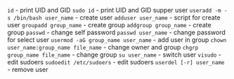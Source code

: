 ```id``` - print UID and GID 
```sudo id``` - print UID and GID supper user
```useradd -m -s /bin/bash user_name``` - create user
```adduser user_name``` - script for create user
```groupadd group_name``` - create group
```addgroup group_name``` - create group
```passwd``` - change self password
```passwd user_name``` - change password for select user
```usermod -aG group_name user_name``` - add user in group
```chown user_name:group_name file_name``` - change owner and group
```chgrp group_name file_name``` - change group
```su user_name``` - switch user
```visudo``` - edit sudoers
```sudoedit /etc/sudoers``` - edit sudoers
```userdel [-r] user_name``` - remove user

